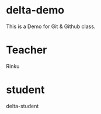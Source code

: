 # delta-demo
This is a Demo for Git &amp; Github class.


# Teacher
Rinku

# student 
delta-student

